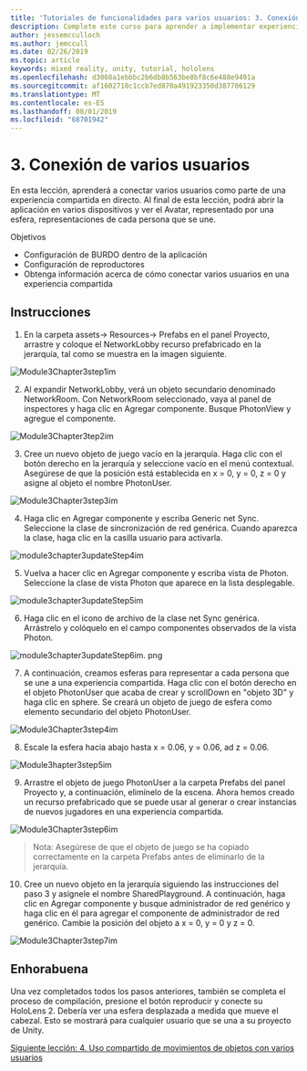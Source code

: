 ```yaml
---
title: 'Tutoriales de funcionalidades para varios usuarios: 3. Conexión de varios usuarios'
description: Complete este curso para aprender a implementar experiencias compartidas multiusuario en una aplicación de HoloLens 2.
author: jessemcculloch
ms.author: jemccull
ms.date: 02/26/2019
ms.topic: article
keywords: mixed reality, unity, tutorial, hololens
ms.openlocfilehash: d3068a1ebbbc2b6db8b563be8bf8c6e488e9491a
ms.sourcegitcommit: af1602710c1ccb7ed870a491923350d387706129
ms.translationtype: MT
ms.contentlocale: es-ES
ms.lasthandoff: 08/01/2019
ms.locfileid: "68701942"
---
```

# <a name="3-connecting-multiple-users"></a>3. Conexión de varios usuarios

En esta lección, aprenderá a conectar varios usuarios como parte de una experiencia compartida en directo. Al final de esta lección, podrá abrir la aplicación en varios dispositivos y ver el Avatar, representado por una esfera, representaciones de cada persona que se une. 

Objetivos

- Configuración de BURDO dentro de la aplicación
- Configuración de reproductores
- Obtenga información acerca de cómo conectar varios usuarios en una experiencia compartida

## <a name="instructions"></a>Instrucciones

1. En la carpeta assets-> Resources-> Prefabs en el panel Proyecto, arrastre y coloque el NetworkLobby recurso prefabricado en la jerarquía, tal como se muestra en la imagen siguiente.

![Module3Chapter3step1im](images/module3chapter3step1im.PNG)

2. Al expandir NetworkLobby, verá un objeto secundario denominado NetworkRoom. Con NetworkRoom seleccionado, vaya al panel de inspectores y haga clic en Agregar componente. Busque PhotonView y agregue el componente.

![Module3Chapter3tep2im](images/module3chapter3step2im.PNG)

3. Cree un nuevo objeto de juego vacío en la jerarquía. Haga clic con el botón derecho en la jerarquía y seleccione vacío en el menú contextual. Asegúrese de que la posición está establecida en x = 0, y = 0, z = 0 y asigne al objeto el nombre PhotonUser.

![Module3Chapter3step3im](images/module3chapter3step3im.PNG)

4. Haga clic en Agregar componente y escriba Generic net Sync. Seleccione la clase de sincronización de red genérica. Cuando aparezca la clase, haga clic en la casilla usuario para activarla. 

![module3chapter3updateStep4im](images/module3chapter3updateStep4im.png)

5. Vuelva a hacer clic en Agregar componente y escriba vista de Photon. Seleccione la clase de vista Photon que aparece en la lista desplegable.

![module3chapter3updateStep5im](images/module3chapter3updateStep5im.png)

6. Haga clic en el icono de archivo de la clase net Sync genérica. Arrástrelo y colóquelo en el campo componentes observados de la vista Photon. 

![module3chapter3updateStep6im. png](images/module3chapter3updateStep6im.png) 

7. A continuación, creamos esferas para representar a cada persona que se une a una experiencia compartida. Haga clic con el botón derecho en el objeto PhotonUser que acaba de crear y scrollDown en "objeto 3D" y haga clic en sphere. Se creará un objeto de juego de esfera como elemento secundario del objeto PhotonUser.

![Module3Chapter3step4im](images/module3chapter3step4im.PNG)

8. Escale la esfera hacia abajo hasta x = 0.06, y = 0.06, ad z = 0.06.

![Module3hapter3step5im](images/module3chapter3step5im.PNG)

9. Arrastre el objeto de juego PhotonUser a la carpeta Prefabs del panel Proyecto y, a continuación, elimínelo de la escena. Ahora hemos creado un recurso prefabricado que se puede usar al generar o crear instancias de nuevos jugadores en una experiencia compartida.

![Module3Chapter3step6im](images/module3chapter3step6im.PNG)

> Nota: Asegúrese de que el objeto de juego se ha copiado correctamente en la carpeta Prefabs antes de eliminarlo de la jerarquía.

10. Cree un nuevo objeto en la jerarquía siguiendo las instrucciones del paso 3 y asígnele el nombre SharedPlayground. A continuación, haga clic en Agregar componente y busque administrador de red genérico y haga clic en él para agregar el componente de administrador de red genérico. Cambie la posición del objeto a x = 0, y = 0 y z = 0.

![Module3Chapter3step7im](images/module3chapter3step7im.PNG)


## <a name="congratulations"></a>Enhorabuena

Una vez completados todos los pasos anteriores, también se completa el proceso de compilación, presione el botón reproducir y conecte su HoloLens 2. Debería ver una esfera desplazada a medida que mueve el cabezal. Esto se mostrará para cualquier usuario que se una a su proyecto de Unity.

[Siguiente lección: 4. Uso compartido de movimientos de objetos con varios usuarios](mrlearning-sharing(photon)-ch4.md)

